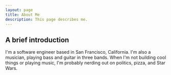 ```yaml
---
layout: page
title: About Me
description: This page describes me.
---
```

## A brief introduction
I'm a software engineer based in San Francisco, California. I'm also a musician, playing bass and guitar in three bands. When I'm not building cool things or playing music, I'm probably nerding out on politics, pizza, and Star Wars.

